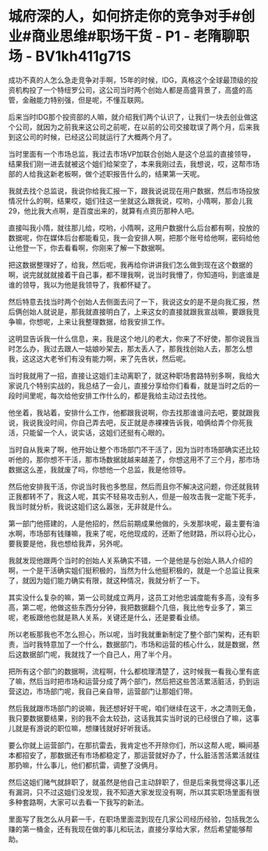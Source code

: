 # 城府深的人，如何挤走你的竞争对手#创业#商业思维#职场干货 - P1 - 老隋聊职场 - BV1kh411g71S

成功不真的人怎么急走竞争对手啊，15年的时候，IDG，真格这个全球最顶级的投资机构投了一个特纽罗公司，这公司当时两个创始人都是高盛背景了，高盛的高管，金融能力特别强，但是呢，不懂互联网。

后来当时IDG那个投资部的人嘛，就介绍我们两个认识了，让我们一块去创业做这个公司，就因为之前我来这公司之前呢，在以前的公司交接耽误了两个月，后来我到这公司的时候，已经这公司就运行了大概两个月了。

当时里面有一个市场总监，我过去市场VP加联合创始人是这个总监的直接领导，结果我们刚一进去就被这个姐们给架空了，本来我刚过去，我想说，哎，这帮市场部的人给我这新老板啊，做个述职报告什么的，结果第一天呢。

我就去找个总监说，我说你给我汇报一下，跟我说说现在用户数据，然后市场投放情况什么的啊，结果哎，姐们往这一坐就这么跟我说，哎哟，小隋啊，那会儿我29，他比我大点啊，是百度出来的，就算有点资历那种人吧。

直接叫我小隋，就往那儿给，哎哟，小隋啊，这用户数据什么后台都有啊，投放的数据呢，你在媒体后台都能看见，我一会安排人啊，把那个账号给他啊，密码给他让他登一下，你去看看啊，你刚来了解一下数据啊。

把这数据整理好了，给我，然后呢，我再给你讲讲我们怎么做到现在这个数据的啊，说完就就就接着干自己事，都不理我啊，说当时我懵了，你知道吗，到底谁是谁的领导，我以为他是我领导了，我都怀疑了。

然后特意去找当时两个创始人去侧面去问了一下，我说这女的是不是向我汇报，然后俩创始人就说是，那我就直接明白了，上来这女的直接就跟我宣战嘛，要跟我竞争嘛，你想呢，上来让我整理数据，给我安排工作。

这明显告诉我一什么信息，来，我是这个地儿的老大，你来了不好使，那你说我当时怎么办，我过去跟人一姑娘吵架去，那太丢人了，那我找创始人去，那怎么想我，这这这大老爷们有没有能力啊，来了先告状，然后呢。

当时我就用了一招，直接让这姐们主动离职了，就这种职场套路特别多啊，我给大家说几个特别实战的，我总结了一会儿，直接分享给你们看看，就是当时之后的一段时间里呢，每次给他安排工作什么的，都是我给主动过去找他。

他坐着，我站着，安排什么工作，他都跟我说啊，你去找那谁谁问去吧，要就跟我说，我说我没时间，你自己弄去吧，反正就是赤裸裸告诉我，咱俩给弄个你死我活，只能留一个人，说实话，这姐们还挺有心眼的。

当时自从我来了啊，他开始让整个市场部门不干活了，因为当时市场部确实还比较听他的，那你想不干活，那市场数据就越来越差了，你想这用不了三个月，那市场数据这么差，我就废了吗，你想他一个总监，我是他领导。

然后他安排我干活，你说当时我也多憋屈，然后而且你不解决这问题，你还就我转正我都转不了，我这人呢，其实不轻易攻击别人，但是一般攻击我一定能下死手，我当时就分析，我说这姐们这么嚣张，无非就是什么。

第一部门他搭建的，人是他招的，然后前期成果他做的，头发那块呢，最主要有油水啊，市场部有钱赚嘛，我来了呢，吃他现成的，还断了他财路，所以将心比心，要我要是他，我也想给我弄，另外呢。

我就发现他跟两个当时的创始人关系确实不错，一个是他是与创始人熟人介绍的啊，一个是干活确实姐们挺积极的，当然为什么他挺积极的，就是一个总监让我来了，就因为姐们能力确实有限，就这种情况，我就分析了一下。

其实没什么复杂的嘛，第一公司就成立两月，这员工对他忠诚度能有多高，没有多高，第二呢，他做这些东西分分钟，我把数据翻个几倍，我比他专业多了，第三呢，老板跟他也就是熟人关系，关键还是什么，还是要看业绩。

所以老板那我也不怎么担心，所以呢，当时我就重新制定了整个部门架构，还有职责，当时我特意加了一个什么，数据部门，市场和运营的核心什么，就是数据，然后这数据部门呢，我就找了一个自己人，用了半个月。

把所有这个部门的数据啊，流程啊，什么都梳理清楚了，这时候我一看我心里有底了嘛，然后当时把市场和运营分成了两个部门，然后把这些苦活累活脏活，扔到运营这边，市场部门呢，我自己亲自带，运营部门让那姐们带。

然后我就跟市场部门的说嘛，我还想好好干呢，咱们继续在这干，水之清则无鱼，我只要数据要结果，别的我不会太较劲，这话我其实当时说的已经很白了嘛，这事儿就是有游说的职位嘛，想赚钱就好好听我话。

要么你就上运营部门，在那抗雷去，我肯定也不开除你们，所以这帮人呢，瞬间基本都招安了，那数据还有市场都稳定了，那运营就好办了，什么脏活苦活累活就往那扔嘛，什么事儿，他们都抗雷，调整了没俩月。

然后这姐们赌气就辞职了，就虽然是他自己主动辞职了，但是后来我觉得这事儿还有漏洞，只不过这姐们没发现，我不知道大家发现没有啊，所以其实职场里面有很多种套路啊，大家可以去看一下我写的新法。

里面写了我怎么从月薪一千，在职场里面混到现在几家公司经历经验，包括我怎么赚的第一桶金，还有我现在做的事儿和玩法，直接分享给大家，然后希望能够帮助。

